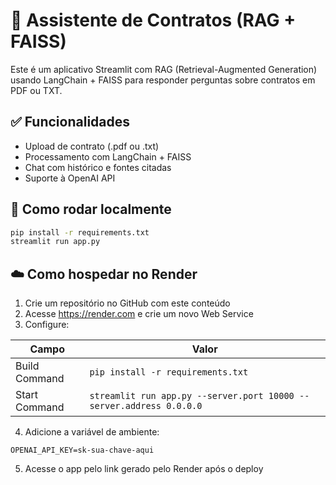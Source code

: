 # 📄 Assistente de Contratos (RAG + FAISS)

Este é um aplicativo Streamlit com RAG (Retrieval-Augmented Generation) usando LangChain + FAISS para responder perguntas sobre contratos em PDF ou TXT.

## ✅ Funcionalidades

- Upload de contrato (.pdf ou .txt)
- Processamento com LangChain + FAISS
- Chat com histórico e fontes citadas
- Suporte à OpenAI API

## 🚀 Como rodar localmente

```bash
pip install -r requirements.txt
streamlit run app.py
```

## ☁️ Como hospedar no Render

1. Crie um repositório no GitHub com este conteúdo
2. Acesse https://render.com e crie um novo Web Service
3. Configure:

| Campo             | Valor |
|-------------------|-------|
| Build Command     | `pip install -r requirements.txt` |
| Start Command     | `streamlit run app.py --server.port 10000 --server.address 0.0.0.0` |

4. Adicione a variável de ambiente:

```env
OPENAI_API_KEY=sk-sua-chave-aqui
```

5. Acesse o app pelo link gerado pelo Render após o deploy